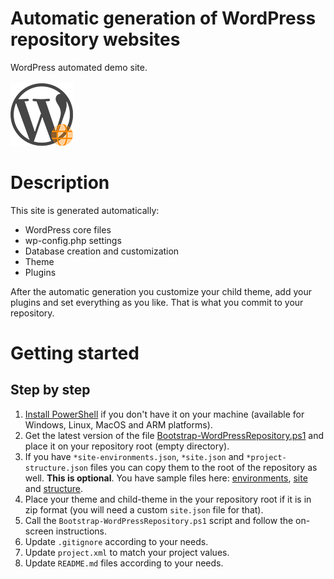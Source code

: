 # Automatic generation of WordPress repository websites

WordPress automated demo site.<br><br>
![Logo](../.media/WordPress-logotype-simplified-site-100px.png)

# Description

This site is generated automatically:
* WordPress core files
* wp-config.php settings
* Database creation and customization
* Theme
* Plugins

After the automatic generation you customize your child theme, add your plugins and set everything as you like. That is what you commit to your repository.

# Getting started

## Step by step

1. [Install PowerShell](https://docs.microsoft.com/en-us/powershell/scripting/install/installing-powershell) if you don't have it on your machine (available for Windows, Linux, MacOS and ARM platforms).
2. Get the latest version of the file [Bootstrap-WordPressRepository.ps1](https://raw.githubusercontent.com/aheadlabs/devops-toolset/master/wordpress/Bootstrap-WordPressRepository.ps1) and place it on your repository root (empty directory).
3. If you have `*site-environments.json`, `*site.json` and `*project-structure.json` files you can copy them to the root of the repository as well. **This is optional**. You have sample files here: [environments](https://github.com/aheadlabs/devops-toolset/blob/master/wordpress/default-site-environments.json), [site](https://github.com/aheadlabs/devops-toolset/blob/master/wordpress/default-localhost-site.json) and [structure](https://github.com/aheadlabs/devops-toolset/blob/master/wordpress/default-wordpress-project-structure.json).
4. Place your theme and child-theme in the your repository root if it is in zip format (you will need a custom `site.json` file for that).
5. Call the `Bootstrap-WordPressRepository.ps1` script and follow the on-screen instructions.
6. Update `.gitignore` according to your needs.
7. Update `project.xml` to match your project values.
8. Update `README.md` files according to your needs.
